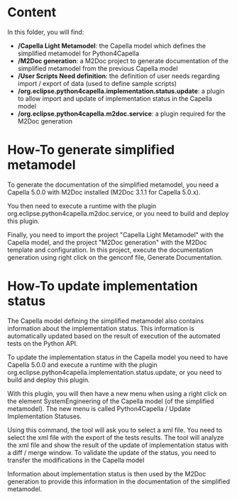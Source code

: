 # Content
In this folder, you will find:
 - **/Capella Light Metamodel**: the Capella model which defines the simplified metamodel for Python4Capella
 - **/M2Doc generation**: a M2Doc project to generate documentation of the simplified metamodel from the previous Capella model
 - **/User Scripts Need definition**: the definition of user needs regarding import / export of data (used to define sample scripts)
 - **/org.eclipse.python4capella.implementation.status.update**: a plugin to allow import and update of implementation status in the Capella model
 - **/org.eclipse.python4capella.m2doc.service**: a plugin required for the M2Doc generation

# How-To generate simplified metamodel
To generate the documentation of the simplified metamodel, you need a Capella 5.0.0 with M2Doc installed (M2Doc 3.1.1 for Capella 5.0.x).

You then need to execute a runtime with the plugin org.eclipse.python4capella.m2doc.service, or you need to build and deploy this plugin.

Finally, you need to import the project "Capella Light Metamodel" with the Capella model, and the project "M2Doc generation" with the M2Doc template and configuration. In this project, execute the documentation generation using right click on the genconf file, Generate Documentation.

# How-To update implementation status
The Capella model defining the simplified metamodel also contains information about the implementation status.
This information is automatically updated based on the result of execution of the automated tests on the Python API.

To update the implementation status in the Capella model you need to have Capella 5.0.0 and execute a runtime with the plugin org.eclipse.python4capella.implementation.status.update, or you need to build and deploy this plugin.

With this plugin, you will then have a new menu when using a right click on the element SystemEngineering of the Capella model (of the simplified metamodel).
The new menu is called Python4Capella / Update Implementation Statuses.

Using this command, the tool will ask you to select a xml file. You need to select the xml file with the export of the tests results.
The tool will analyze the xml file and show the result of the update of implementation status with a diff / merge window. To validate the update of the status, you need to transfer the modifications in the Capella model

Information about implementation status is then used by the M2Doc generation to provide this information in the documentation of the simplified metamodel.

